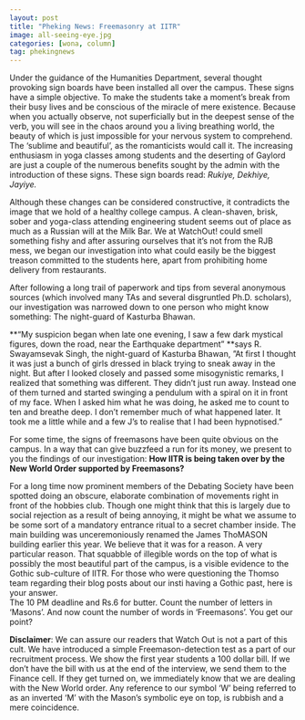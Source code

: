 ```yaml
---
layout: post
title: "Pheking News: Freemasonry at IITR"
image: all-seeing-eye.jpg
categories: [wona, column]
tag: phekingnews
---
```

Under the guidance of the Humanities Department, several thought provoking sign boards have been installed all over the campus. These signs have a simple objective. To make the students take a moment’s break from their busy lives and be conscious of the miracle of mere existence. Because when you actually observe, not superficially but in the deepest sense of the verb, you will see in the chaos around you a living breathing world, the beauty of which is just impossible for your nervous system to comprehend. The ‘sublime and beautiful’, as the romanticists would call it. The increasing enthusiasm in yoga classes among students and the deserting of Gaylord are just a couple of the numerous benefits sought by the admin with the introduction of these signs. These sign boards read: _Rukiye, Dekhiye, Jayiye._

Although these changes can be considered constructive, it contradicts the image that we hold of a healthy college campus. A clean-shaven, brisk, sober and yoga-class attending engineering student seems out of place as much as a Russian will at the Milk Bar. We at WatchOut! could smell something fishy and after assuring ourselves that it’s not from the RJB mess, we began our investigation into what could easily be the biggest treason committed to the students here, apart from prohibiting home delivery from restaurants.
 
After following a long trail of paperwork and tips from several anonymous sources (which involved many TAs and several disgruntled Ph.D. scholars), our investigation was narrowed down to one person who might know something: The night-guard of Kasturba Bhawan.

**“My suspicion began when late one evening, I saw a few dark mystical figures, down the road, near the Earthquake department” **says R. Swayamsevak Singh, the night-guard of Kasturba Bhawan, ”At first I thought it was just a bunch of girls dressed in black trying to sneak away in the night. But after I looked closely and passed some misogynistic remarks, I realized that something was different. They didn’t just run away. Instead one of them turned and started swinging a pendulum with a spiral on it in front of my face. When I asked him what he was doing, he asked me to count to ten and breathe deep. I don’t remember much of what happened later. It took me a little while and a few J’s to realise that I had been hypnotised.”


For some time, the signs of freemasons have been quite obvious on the campus. In a way that can give buzzfeed a run for its money, we present to you the findings of our investigation: **How IITR is being taken over by the New World Order supported by Freemasons?**

For a long time now prominent members of the Debating Society have been spotted doing an obscure, elaborate combination of movements right in front of the hobbies club. Though one might think that this is largely due to social rejection as a result of being annoying, it might be what we assume to be some sort of a mandatory entrance ritual to a secret chamber inside. 
The main building was unceremoniously renamed the James ThoMASON building earlier this year. We believe that it was for a reason. A very particular reason.
That squabble of illegible words on the top of what is possibly the most beautiful part of the campus, is a visible evidence to the Gothic sub-culture of IITR. For those who were questioning the Thomso team regarding their blog posts about our insti having a Gothic past, here is your answer.  
The 10 PM deadline and Rs.6 for butter. Count the number of letters in ‘Masons’. And now count the number of words in ‘Freemasons’. You get our point?

**Disclaimer**: We can assure our readers that Watch Out is not a part of this cult. We have introduced a simple Freemason-detection test as a part of our recruitment process.
We show the first year students a 100 dollar bill. If we don’t have the bill with us at the end of the interview, we send them to the Finance cell. If they get turned on, we immediately know that we are dealing with the New World order. Any reference to our symbol ‘W’ being referred to as an inverted ‘M’ with the Mason’s symbolic eye on top, is rubbish and a mere coincidence.


